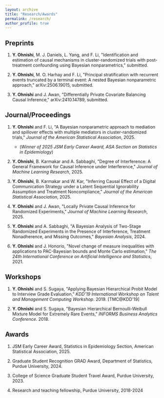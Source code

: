 ```yaml
---
layout: archive
title: "Research/Awards"
permalink: /research/
author_profile: true
---
```


<!-- {% if author.googlescholar %}
  You can also find my articles on <u><a href="{{author.googlescholar}}">my Google Scholar profile</a>.</u>
{% endif %}

{% include base_path %}

{% for post in site.publications reversed %}
  {% include archive-single.html %}
{% endfor %} -->

<!-- [Research Statement](/files/ResearchStatement.pdf) -->

Preprints
---------

1. **Y. Ohnishi**, M. J. Daniels, L. Yang, and F. Li, "Identification and estimation of causal mechanisms in cluster-randomized trials with post-treatment confounding using Bayesian nonparametrics," submitted.

1. **Y. Ohnishi**, M. O. Harhay and F. Li, "Principal stratification with recurrent events truncated by a terminal event: A nested Bayesian nonparametric approach," arXiv:2506.19015, submitted.

1. **Y. Ohnishi** and J. Awan, "Differentially Private Covariate Balancing Causal Inference," arXiv:2410.14789, submitted.


Journal/Proceedings
---------

1. **Y. Ohnishi** and F. Li, "A Bayesian nonparametric approach to mediation and spillover effects with multiple mediators in cluster-randomized trials," *Journal of the American Statistical Association*, 2025.
    *  (*Winner of 2025 JSM Early Career Award, ASA Section on Statistics in Epidemiology*)

1. **Y. Ohnishi**, B. Karmakar and A. Sabbaghi, "Degree of Interference: A General Framework for Causal Inference under Interference," *Journal of Machine Learning Research*, 2025.

1. **Y. Ohnishi**, B. Karmakar and W. Kar, "Inferring Causal Effect of a Digital Communication Strategy under a Latent Sequential Ignorability Assumption and Treatment Noncompliance," *Journal of the American Statistical Association*, 2025.

1. **Y. Ohnishi** and J. Awan, "Locally Private Causal Inference for Randomized Experiments," *Journal of Machine Learning Research*, 2025.

1. **Y. Ohnishi** and A. Sabbaghi, "A Bayesian Analysis of Two-Stage Randomized Experiments in the Presence of Interference, Treatment Nonadherence, and Missing Outcomes," *Bayesian Analysis*, 2024.

1. **Y. Ohnishi** and J. Honorio, "Novel change of measure inequalities with applications to PAC-Bayesian bounds and Monte Carlo estimation," *The 24th International Conference on Artificial Intelligence and Statistics*, 2021.



Workshops
---------

1. **Y. Ohnishi** and S. Sugaya, "Applying Bayesian Hierarchical Probit Model to Interview Grade Evaluation," *KDD'19 International Workshop on Talent and Management Computing Workshop*. 2019. [TMC@KDD'19]

1. **Y. Ohnishi** and S. Sugaya, "Bayesian Hierarchical Bernoulli-Weibull Mixture Model for Extremely Rare Events," *INFORMS Business Analytics Conference*. 2018.


Awards
---------

1. JSM Early Career Award, Statistics in Epidemiology Section, American Statistical Association, 2025.

1. Graduate Student Recognition GRAD Award, Department of Statistics, Purdue University, 2024.

1. College of Science Graduate Student Travel Award, Purdue University, 2023.

1. Research and teaching fellowship, Purdue University, 2018-2024
